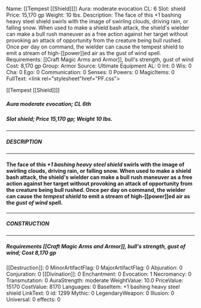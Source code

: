 Name: [[Tempest [[Shield]]]]
Aura: moderate evocation
CL: 6
Slot: shield
Price: 15,170 gp
Weight: 10 lbs.
Description: The face of this +1 bashing heavy steel shield swirls with the image of swirling clouds, driving rain, or falling snow. When used to make a shield bash attack, the shield's wielder can make a bull rush maneuver as a free action against her target without provoking an attack of opportunity from the creature being bull rushed. Once per day on command, the wielder can cause the tempest shield to emit a stream of high-[[power]]ed air as the gust of wind spell.
Requirements: [[Craft Magic Arms and Armor]], bull's strength, gust of wind
Cost: 8,170 gp
Group: Armor
Source: Ultimate Equipment
AL: 0
Int: 0
Wis: 0
Cha: 0
Ego: 0
Communication: 0
Senses: 0
Powers: 0
MagicItems: 0
FullText: <link rel="stylesheet"href="PF.css"><div class="heading"><p class="alignleft">[[Tempest [[Shield]]]]</p><div style="clear: both;"></div></div><div><h5><b>Aura </b>moderate evocation; <b>CL </b>6th</h5><h5><b>Slot </b>shield; <b>Price </b>15,170 gp; <b>Weight </b>10 lbs.</h5></div><hr/><div><h5><b>DESCRIPTION</b></h5></div><hr/><div><h4><p>The face of this <i>+1 bashing heavy steel shield</i> swirls with the image of swirling clouds, driving rain, or falling snow. When used to make a shield bash attack, the shield's wielder can make a bull rush maneuver as a free action against her target without provoking an attack of opportunity from the creature being bull rushed. Once per day on command, the wielder can cause the <i>tempest shield</i> to emit a stream of high-[[power]]ed air as the <i>gust of wind</i> spell.</p></h4></div><hr/><div><h5><b>CONSTRUCTION</b></h5></div><hr/><div><h5><b>Requirements </b>[[Craft Magic Arms and Armor]], <i>bull's strength</i>, <i>gust of wind</i>; <b>Cost </b>8,170 gp</h5></div>
[[Destruction]]: 0
MinorArtifactFlag: 0
MajorArtifactFlag: 0
Abjuration: 0
Conjuration: 0
[[Divination]]: 0
Enchantment: 0
Evocation: 1
Necromancy: 0
Transmutation: 0
AuraStrength: moderate
WeightValue: 10.0
PriceValue: 15170
CostValue: 8170
Languages: 0
BaseItem: +1 bashing heavy steel shield
LinkText: 0
id: 1299
Mythic: 0
LegendaryWeapon: 0
Illusion: 0
Universal: 0
effects: 0
